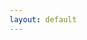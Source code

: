 ```yaml
---
layout: default
---
```


<script>
window.location = "https://docs.google.com/forms/d/e/1FAIpQLSfgEI0LCyTVZR-FGlCRVvGiXov_k_ddqvBm0SycSEniLlwCdQ/viewform?embedded=true";
</script>
